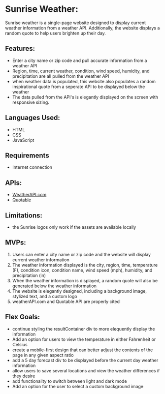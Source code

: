 # Sunrise Weather:
Sunrise weather is a single-page website designed to display current weather information from a weather API. Additionally, the website displays a random quote to help users brighten up their day.

## Features:
- Enter a city name or zip code and pull accurate information from a weather API
- Region, time, current weather, condition, wind speed, humidity, and precipitation are all pulled from the weather API
- when weather data is populated, this website also populates a random inspirational quote from a seperate API to be displayed below the weather
- The data pulled from the API's is elegantly displayed on the screen with responsive sizing.

## Languages Used:
- HTML
- CSS
- JavaScript

## Requirements
- Internet connection

## APIs:
- [WeatherAPI.com](https://www.weatherapi.com/)
- [Quotable](https://github.com/lukePeavey/quotable#get-random-quote)

## Limitations:
- the Sunrise logos only work if the assets are available locally

## MVPs:
1. Users can enter a city name or zip code and the website will display current weather information
2. The weather information displayed is the city, region, time, temperature (F), condition icon, condition name, wind speed (mph), humidity, and precipitation (in)
3. When the weather information is displayed, a random quote will also be generated below the weather information 
4. The website is elegantly designed, including a background image, stylized text, and a custom logo
5. weatherAPI.com and Quotable API are properly cited

## Flex Goals:
- continue styling the resultContainer div to more elequently display the information
- Add an option for users to view the temperature in either Fahrenheit or Celsius
- create a mobile-first design that can better adjust the contents of the page in any given aspect ratio
- add a 5 day forecast div to be displayed before the current day weather information
- allow users to save several locations and view the weather differences if they desire
- add functionality to switch between light and dark mode
- Add an option for the user to select a custom background image